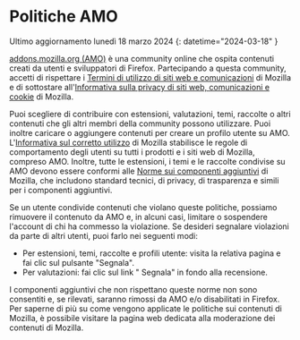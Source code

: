 # Politiche AMO

Ultimo aggiornamento lunedì 18 marzo 2024
{: datetime="2024-03-18" }

[addons.mozilla.org (AMO)](https://addons.mozilla.org/) è una community online che ospita contenuti creati da utenti e sviluppatori di Firefox. Partecipando a questa community, accetti di rispettare i [Termini di utilizzo di siti web e comunicazioni](https://www.mozilla.org/about/legal/terms/mozilla/) di Mozilla e di sottostare all'[Informativa sulla privacy di siti web, comunicazioni e cookie](https://www.mozilla.org/privacy/websites/) di Mozilla.

Puoi scegliere di contribuire con estensioni, valutazioni, temi, raccolte o altri contenuti che gli altri membri della community possono utilizzare. Puoi inoltre caricare o aggiungere contenuti per creare un profilo utente su AMO. L'[Informativa sul corretto utilizzo](https://www.mozilla.org/about/legal/acceptable-use/) di Mozilla stabilisce le regole di comportamento degli utenti su tutti i prodotti e i siti web di Mozilla, compreso AMO. Inoltre, tutte le estensioni, i temi e le raccolte condivise su AMO devono essere conformi alle [Norme sui componenti aggiuntivi](https://extensionworkshop.com/documentation/publish/add-on-policies/) di Mozilla, che includono standard tecnici, di privacy, di trasparenza e simili per i componenti aggiuntivi.

Se un utente condivide contenuti che violano queste politiche, possiamo rimuovere il contenuto da AMO e, in alcuni casi, limitare o sospendere l'account di chi ha commesso la violazione. Se desideri segnalare violazioni da parte di altri utenti, puoi farlo nei seguenti modi:

- Per estensioni, temi, raccolte e profili utente: visita la relativa pagina e fai clic sul pulsante "Segnala".
- Per valutazioni: fai clic sul link " Segnala" in fondo alla recensione.

I componenti aggiuntivi che non rispettano queste norme non sono consentiti e, se rilevati, saranno rimossi da AMO e/o disabilitati in Firefox. Per saperne di più su come vengono applicate le politiche sui contenuti di Mozilla, è possibile visitare la pagina web dedicata alla moderazione dei contenuti di Mozilla.

